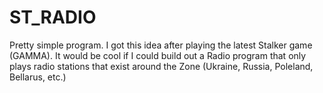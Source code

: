 # ST_RADIO


Pretty simple program. I got this idea after playing the latest Stalker game (GAMMA). It would be cool if I could build out a Radio program that only plays radio stations that exist around the Zone (Ukraine, Russia, Poleland, Bellarus, etc.)
